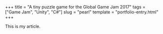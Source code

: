 +++
title = "A tiny puzzle game for the Global Game Jam 2017"
tags = ["Game Jam", "Unity", "C#"]
slug = "pearl"
template = "portfolio-entry.html"
+++

This is my article.

